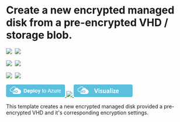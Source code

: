 # Create a new encrypted managed disk from a pre-encrypted VHD / storage blob. 

<IMG SRC="https://azurequickstartsservice.blob.core.windows.net/badges/201-create-encrypted-managed-disk/PublicLastTestDate.svg" />&nbsp;
<IMG SRC="https://azurequickstartsservice.blob.core.windows.net/badges/201-create-encrypted-managed-disk/PublicDeployment.svg" />&nbsp;

<IMG SRC="https://azurequickstartsservice.blob.core.windows.net/badges/201-create-encrypted-managed-disk/FairfaxLastTestDate.svg" />&nbsp;
<IMG SRC="https://azurequickstartsservice.blob.core.windows.net/badges/201-create-encrypted-managed-disk/FairfaxDeployment.svg" />&nbsp;

<IMG SRC="https://azurequickstartsservice.blob.core.windows.net/badges/201-create-encrypted-managed-disk/BestPracticeResult.svg" />&nbsp;
<IMG SRC="https://azurequickstartsservice.blob.core.windows.net/badges/201-create-encrypted-managed-disk/CredScanResult.svg" />&nbsp;

<a href="https://portal.azure.com/#create/Microsoft.Template/uri/https%3A%2F%2Fraw.githubusercontent.com%2Fazure%2Fazure-quickstart-templates%2Fmaster%2F201-create-encrypted-managed-disk%2Fazuredeploy.json" target="_blank">
    <img src="https://raw.githubusercontent.com/Azure/azure-quickstart-templates/master/1-CONTRIBUTION-GUIDE/images/deploytoazure.png"/>
</a>
<a href="https://portal.azure.us/#create/Microsoft.Template/uri/https%3A%2F%2Fraw.githubusercontent.com%2Fazure%2Fazure-quickstart-templates%2Fmaster%2F201-create-encrypted-managed-disk%2Fazuredeploy.json" target="_blank">
    <img src="http://azuredeploy.net/AzureGov.png"/>
</a>
<a href="http://armviz.io/#/?load=https%3A%2F%2Fraw.githubusercontent.com%2FAzure%2Fazure-quickstart-templates%2Fmaster%2F201-create-encrypted-managed-disk%2Fazuredeploy.json" target="_blank">
    <img src="https://raw.githubusercontent.com/Azure/azure-quickstart-templates/master/1-CONTRIBUTION-GUIDE/images/visualizebutton.png"/>
</a>

This template creates a new encrypted managed disk provided a pre-encrypted VHD and it's corresponding encryption settings.

